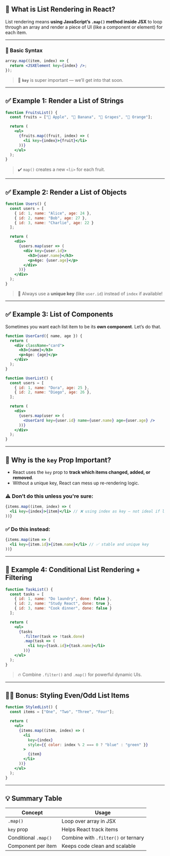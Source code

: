 ## 🧠 What is List Rendering in React?

List rendering means **using JavaScript’s `.map()` method inside JSX** to loop through an array and render a piece of UI (like a component or element) for each item.

---

### 🔁 Basic Syntax

```jsx
array.map((item, index) => {
  return <JSXElement key={index} />;
});
```

> 🔑 **`key`** is super important — we’ll get into that soon.

---

## ✅ Example 1: Render a List of Strings

```jsx
function FruitsList() {
  const fruits = ["🍎 Apple", "🍌 Banana", "🍇 Grapes", "🍊 Orange"];

  return (
    <ul>
      {fruits.map((fruit, index) => (
        <li key={index}>{fruit}</li>
      ))}
    </ul>
  );
}
```

> ✔️ `map()` creates a new `<li>` for each fruit.

---

## ✅ Example 2: Render a List of Objects

```jsx
function Users() {
  const users = [
    { id: 1, name: "Alice", age: 24 },
    { id: 2, name: "Bob", age: 27 },
    { id: 3, name: "Charlie", age: 22 }
  ];

  return (
    <div>
      {users.map(user => (
        <div key={user.id}>
          <h3>{user.name}</h3>
          <p>Age: {user.age}</p>
        </div>
      ))}
    </div>
  );
}
```

> 🔑 Always use a **unique key** (like `user.id`) instead of `index` if available!

---

## ✅ Example 3: List of Components

Sometimes you want each list item to be its **own component**. Let’s do that.

```jsx
function UserCard({ name, age }) {
  return (
    <div className="card">
      <h3>{name}</h3>
      <p>Age: {age}</p>
    </div>
  );
}

function UserList() {
  const users = [
    { id: 1, name: "Dora", age: 25 },
    { id: 2, name: "Diego", age: 26 },
  ];

  return (
    <div>
      {users.map(user => (
        <UserCard key={user.id} name={user.name} age={user.age} />
      ))}
    </div>
  );
}
```

---

## 🔑 Why is the `key` Prop Important?

* React uses the `key` prop to **track which items changed, added, or removed**.
* Without a unique key, React can mess up re-rendering logic.

### ⚠️ Don’t do this unless you're sure:

```jsx
{items.map((item, index) => (
  <li key={index}>{item}</li> // ❌ using index as key — not ideal if list can change
))}
```

### ✅ Do this instead:

```jsx
{items.map(item => (
  <li key={item.id}>{item.name}</li> // ✅ stable and unique key
))}
```

---

## 🧪 Example 4: Conditional List Rendering + Filtering

```jsx
function TaskList() {
  const tasks = [
    { id: 1, name: "Do laundry", done: false },
    { id: 2, name: "Study React", done: true },
    { id: 3, name: "Cook dinner", done: false }
  ];

  return (
    <ul>
      {tasks
        .filter(task => !task.done)
        .map(task => (
          <li key={task.id}>{task.name}</li>
        ))}
    </ul>
  );
}
```

> 🔥 Combine `.filter()` and `.map()` for powerful dynamic UIs.

---

## 🧑‍💻 Bonus: Styling Even/Odd List Items

```jsx
function StyledList() {
  const items = ["One", "Two", "Three", "Four"];

  return (
    <ul>
      {items.map((item, index) => (
        <li
          key={index}
          style={{ color: index % 2 === 0 ? "blue" : "green" }}
        >
          {item}
        </li>
      ))}
    </ul>
  );
}
```

---

## 💡 Summary Table

| Concept              | Usage                               |
| -------------------- | ----------------------------------- |
| `.map()`             | Loop over array in JSX              |
| `key` prop           | Helps React track items             |
| Conditional `.map()` | Combine with `.filter()` or ternary |
| Component per item   | Keeps code clean and scalable       |


